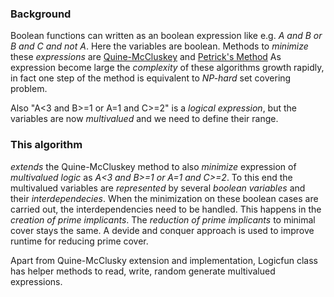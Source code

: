 ### Background
Boolean functions can written as an boolean expression like e.g. _A and B or B and C and not A_. Here the variables are boolean. Methods to _minimize_ these _expressions_ are [Quine-McCluskey](https://en.wikipedia.org/wiki/Quine%E2%80%93McCluskey_algorithm) and [Petrick's Method](https://en.wikipedia.org/wiki/Petrick%27s_method)
As expression become large the _complexity_ of these algorithms growth rapidly, in fact one step of the method is equivalent to _NP-hard_ set covering problem.


Also "A<3 and B>=1 or A=1 and C>=2" is a _logical expression_, but the variables are now _multivalued_ and we need to define their range. 

### This algorithm
_extends_ the Quine-McCluskey method to also _minimize_ expression of _multivalued logic_ as _A<3 and B>=1 or A=1 and C>=2_.
To this end the multivalued variables are _represented_ by several _boolean variables_ and their _interdependecies_. When the minimization on these boolean cases are carried out, the interdependencies need to be handled. This happens in the _creation of prime implicants_. The _reduction of prime implicants_ to minimal cover stays the same. A devide and conquer approach is used to improve runtime for reducing prime cover.

Apart from Quine-McClusky extension and implementation, Logicfun class has helper methods to read, write, random generate multivalued expressions.